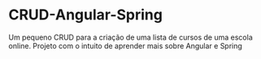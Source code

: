 # CRUD-Angular-Spring

Um pequeno CRUD para a criação de uma lista de cursos de uma escola online. Projeto com o intuito de aprender mais sobre Angular e Spring
